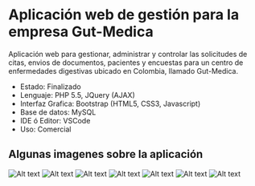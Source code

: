 # Aplicación web de gestión para la empresa Gut-Medica

Aplicación web para gestionar, administrar y controlar las solicitudes de citas, envios de documentos, pacientes y encuestas para un centro de enfermedades digestivas ubicado en Colombia, llamado Gut-Medica.

- Estado: Finalizado
- Lenguaje: PHP 5.5, JQuery (AJAX)
- Interfaz Grafica: Bootstrap (HTML5, CSS3, Javascript)
- Base de datos: MySQL
- IDE ó Editor: VSCode
- Uso: Comercial

## Algunas imagenes sobre la aplicación

![Alt text](https://image.ibb.co/kTvAen/Captura_realizada_el_2018_03_26_00_21_23.png)
![Alt text](https://image.ibb.co/mT6GKn/Captura_realizada_el_2018_03_26_00_22_56.png)
![Alt text](https://image.ibb.co/h18kC7/Captura_realizada_el_2018_03_26_00_26_34.png)
![Alt text](https://image.ibb.co/hAc1kS/Captura_realizada_el_2018_03_26_00_28_25.png)
![Alt text](https://image.ibb.co/kecqen/Captura_realizada_el_2018_03_26_00_49_59.png)
![Alt text](https://image.ibb.co/cCrGKn/Captura_realizada_el_2018_03_26_00_50_24.png)
![Alt text](https://image.ibb.co/is8wKn/Captura_realizada_el_2018_03_26_00_50_45.png)
